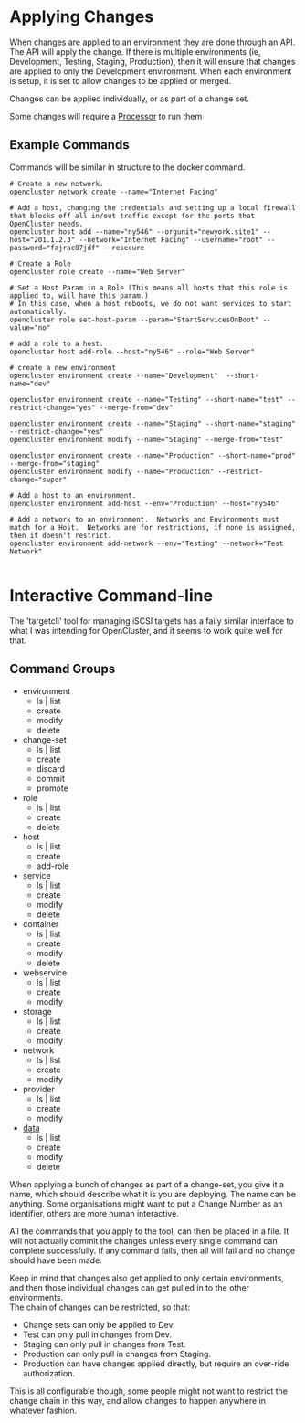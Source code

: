 # Applying Changes

When changes are applied to an environment they are done through an API.
The API will apply the change.  If there is multiple environments (ie, Development, Testing, Staging, Production), then it will ensure that changes are applied to only the Development environment.
When each environment is setup, it is set to allow changes to be applied or merged.

Changes can be applied individually, or as part of a change set.

Some changes will require a [Processor](Processor.md) to run them

## Example Commands

Commands will be similar in structure to the docker command. 

```
# Create a new network.
opencluster network create --name="Internet Facing"

# Add a host, changing the credentials and setting up a local firewall that blocks off all in/out traffic except for the ports that OpenCluster needs.
opencluster host add --name="ny546" --orgunit="newyork.site1" --host="201.1.2.3" --network="Internet Facing" --username="root" --password="fajrac87jdf" --resecure

# Create a Role
opencluster role create --name="Web Server"

# Set a Host Param in a Role (This means all hosts that this role is applied to, will have this param.)
# In this case, when a host reboots, we do not want services to start automatically.
opencluster role set-host-param --param="StartServicesOnBoot" --value="no"

# add a role to a host.
opencluster host add-role --host="ny546" --role="Web Server"

# create a new environment
opencluster environment create --name="Development"  --short-name="dev"

opencluster environment create --name="Testing" --short-name="test" --restrict-change="yes" --merge-from="dev"

opencluster environment create --name="Staging" --short-name="staging" --restrict-change="yes" 
opencluster environment modify --name="Staging" --merge-from="test"

opencluster environment create --name="Production" --short-name="prod" --merge-from="staging"
opencluster environment modify --name="Production" --restrict-change="super"

# Add a host to an environment.  
opencluster environment add-host --env="Production" --host="ny546"

# Add a network to an environment.  Networks and Environments must match for a Host.  Networks are for restrictions, if none is assigned, then it doesn't restrict.
opencluster environment add-network --env="Testing" --network="Test Network"


```

# Interactive Command-line

The 'targetcli' tool for managing iSCSI targets has a faily similar interface to what I was intending for OpenCluster, and it seems to work quite well for that.



## Command Groups

* environment
	* ls | list
	* create
	* modify
	* delete
* change-set
	* ls | list
	* create
	* discard
	* commit
	* promote
* role
	* ls | list
	* create
	* delete
* host
	* ls | list
	* create
	* add-role
* service
	* ls | list
	* create
	* modify
	* delete
* container
	* ls | list
	* create
	* modify
	* delete
* webservice
	* ls | list
	* create
	* modify
* storage
	* ls | list
	* create
	* modify
* network
	* ls | list
	* create
	* modify
* provider
	* ls | list
	* create
	* modify
* [data](EnvironmentData.md)
	* ls | list
	* create
	* modify
	* delete



When applying a bunch of changes as part of a change-set, you give it a name, which should describe what it is you are deploying.  The name can be anything.  Some organisations might want to put a Change Number as an identifier, others are more human interactive.

All the commands that you apply to the tool, can then be placed in a file. 
It will not actually commit the changes unless every single command can complete successfully.
If any command fails, then all will fail and no change should have been made.

Keep in mind that changes also get applied to only certain environments, and then those individual changes can get pulled in to the other environments.  
The chain of changes can be restricted, so that: 
* Change sets can only be applied to Dev.
* Test can only pull in changes from Dev.
* Staging can only pull in changes from Test.
* Production can only pull in changes from Staging.
* Production can have changes applied directly, but require an over-ride authorization.

This is all configurable though, some people might not want to restrict the change chain in this way, and allow changes to happen anywhere in whatever fashion.


